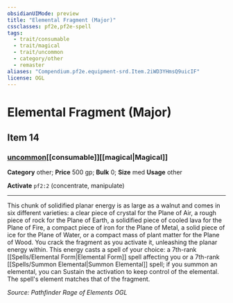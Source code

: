 ```yaml
---
obsidianUIMode: preview
title: "Elemental Fragment (Major)"
cssclasses: pf2e,pf2e-spell
tags:
  - trait/consumable
  - trait/magical
  - trait/uncommon
  - category/other
  - remaster
aliases: "Compendium.pf2e.equipment-srd.Item.2iWD3YHmsQ9uicIF"
license: OGL
---
```

# Elemental Fragment (Major)
## Item 14
### [uncommon](uncommon.md "Uncommon Rarity Trait")[[consumable]][[magical|Magical]]

**Category** other; 
**Price** 500 gp; 
**Bulk** 0; **Size** med
**Usage** other

**Activate** `pf2:2` (concentrate, manipulate)

* * *

This chunk of solidified planar energy is as large as a walnut and comes in six different varieties: a clear piece of crystal for the Plane of Air, a rough piece of rock for the Plane of Earth, a solidified piece of cooled lava for the Plane of Fire, a compact piece of iron for the Plane of Metal, a solid piece of ice for the Plane of Water, or a compact mass of plant matter for the Plane of Wood. You crack the fragment as you activate it, unleashing the planar energy within. This energy casts a spell of your choice: a 7th-rank [[Spells/Elemental Form|Elemental Form]] spell affecting you or a 7th-rank [[Spells/Summon Elemental|Summon Elemental]] spell; if you summon an elemental, you can Sustain the activation to keep control of the elemental. The spell's element matches that of the fragment.

*Source: Pathfinder Rage of Elements*
*OGL*
